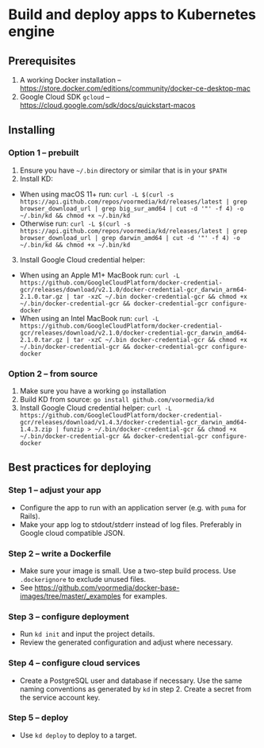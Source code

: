 # Build and deploy apps to Kubernetes engine

## Prerequisites

1. A working Docker installation – https://store.docker.com/editions/community/docker-ce-desktop-mac
2. Google Cloud SDK `gcloud` – https://cloud.google.com/sdk/docs/quickstart-macos

## Installing

### Option 1 – prebuilt

1. Ensure you have `~/.bin` directory or similar that is in your `$PATH`
2. Install KD:

- When using macOS 11+ run: `curl -L $(curl -s https://api.github.com/repos/voormedia/kd/releases/latest | grep browser_download_url | grep big_sur_amd64 | cut -d '"' -f 4) -o ~/.bin/kd && chmod +x ~/.bin/kd`
- Otherwise run: `curl -L $(curl -s https://api.github.com/repos/voormedia/kd/releases/latest | grep browser_download_url | grep darwin_amd64 | cut -d '"' -f 4) -o ~/.bin/kd && chmod +x ~/.bin/kd`

3. Install Google Cloud credential helper:

- When using an Apple M1+ MacBook run: `curl -L https://github.com/GoogleCloudPlatform/docker-credential-gcr/releases/download/v2.1.0/docker-credential-gcr_darwin_arm64-2.1.0.tar.gz | tar -xzC ~/.bin docker-credential-gcr && chmod +x ~/.bin/docker-credential-gcr && docker-credential-gcr configure-docker`
- When using an Intel MacBook run: `curl -L https://github.com/GoogleCloudPlatform/docker-credential-gcr/releases/download/v2.1.0/docker-credential-gcr_darwin_amd64-2.1.0.tar.gz | tar -xzC ~/.bin docker-credential-gcr && chmod +x ~/.bin/docker-credential-gcr && docker-credential-gcr configure-docker`

### Option 2 – from source

1. Make sure you have a working `go` installation
2. Build KD from source: `go install github.com/voormedia/kd`
3. Install Google Cloud credential helper: `curl -L https://github.com/GoogleCloudPlatform/docker-credential-gcr/releases/download/v1.4.3/docker-credential-gcr_darwin_amd64-1.4.3.zip | funzip > ~/.bin/docker-credential-gcr && chmod +x ~/.bin/docker-credential-gcr && docker-credential-gcr configure-docker`

## Best practices for deploying

### Step 1 – adjust your app

- Configure the app to run with an application server (e.g. with `puma` for Rails).
- Make your app log to stdout/stderr instead of log files. Preferably in Google cloud compatible JSON.

### Step 2 – write a Dockerfile

- Make sure your image is small. Use a two-step build process. Use `.dockerignore` to exclude unused files.
- See https://github.com/voormedia/docker-base-images/tree/master/_examples for examples.

### Step 3 – configure deployment

- Run `kd init` and input the project details.
- Review the generated configuration and adjust where necessary.

### Step 4 – configure cloud services

- Create a PostgreSQL user and database if necessary. Use the same naming conventions as generated by `kd` in step 2. Create a secret from the service account key.

### Step 5 – deploy

- Use `kd deploy` to deploy to a target.
